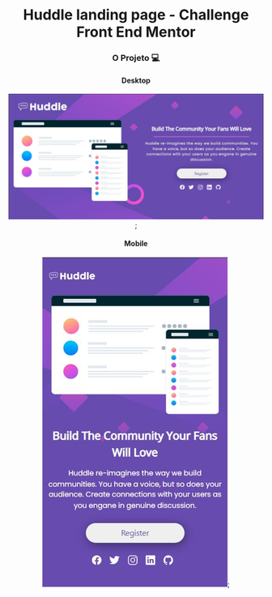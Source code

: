 <div align="center"><h1>Huddle landing page - Challenge Front End Mentor</h1> </div>

<div align="center"><h3>O Projeto 💻</h3></div>

<div align="center">
  <h4>Desktop </h4>
  
  ![](https://github.com/MariliaMSiqueira/Basecamp-Bootstrap/blob/main/Huddle-Landing-Page/layout-desktop.JPG);


<h4> Mobile </h4>

![](https://github.com/MariliaMSiqueira/Basecamp-Bootstrap/blob/main/Huddle-Landing-Page/layout-mobile.JPG);

</div>
